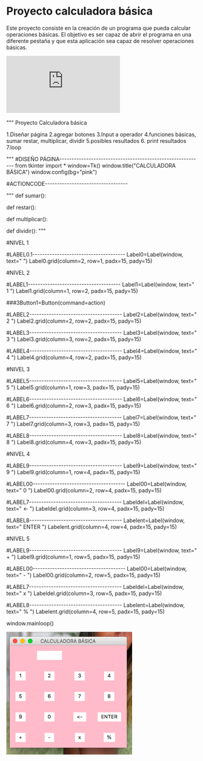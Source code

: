 # Proyecto calculadora básica


Este proyecto consiste en la creación de un programa que pueda calcular operaciones básicas. El objetivo es ser capaz de abrir el programa en una diferente pestaña
y que esta aplicación sea capaz de resolver operaciones básicas.

![Aquí la descripción de la imagen por si no carga](https://github.com/ximenagomeez/Proyecto/blob/main/New%20Note%2017.08.2021%20rxkHs.pdf)

"""
Proyecto Calculadora básica

1.Diseñar página
2.agregar botones
3.Input a operador
4.funciones básicas, sumar restar, multiplicar, dividir
5.posibles resultados
6. print resultados
7.loop

"""
#DISEÑO PÁGINA-----------------------------------------------------------
from tkinter import *
window=Tk()
window.title("CALCULADORA BÁSICA")
window.config(bg="pink")

#ACTIONCODE----------------------------------

"""
def sumar():

def restar():

def multiplicar():

def dividir():
"""

#NIVEL 1

#LABEL0.1--------------------------------------
Label0=Label(window, text="              ")
Label0.grid(column=2, row=1, padx=15, pady=15)

#NIVEL 2

#LABEL1--------------------------------------
Label1=Label(window, text=" 1 ")
Label1.grid(column=1, row=2, padx=15, pady=15)


###3Button1=Button(command=action)

#LABEL2--------------------------------------
Label2=Label(window, text=" 2 ")
Label2.grid(column=2, row=2, padx=15, pady=15)


#LABEL3--------------------------------------
Label3=Label(window, text=" 3 ")
Label3.grid(column=3, row=2, padx=15, pady=15)


#LABEL4--------------------------------------
Label4=Label(window, text=" 4 ")
Label4.grid(column=4, row=2, padx=15, pady=15)


#NIVEL 3

#LABEL5--------------------------------------
Label5=Label(window, text=" 5 ")
Label5.grid(column=1, row=3, padx=15, pady=15)


#LABEL6--------------------------------------
Label6=Label(window, text=" 6 ")
Label6.grid(column=2, row=3, padx=15, pady=15)


#LABEL7--------------------------------------
Label7=Label(window, text=" 7 ")
Label7.grid(column=3, row=3, padx=15, pady=15)


#LABEL8--------------------------------------
Label8=Label(window, text=" 8 ")
Label8.grid(column=4, row=3, padx=15, pady=15)


#NIVEL 4

#LABEL9--------------------------------------
Label9=Label(window, text=" 9 ")
Label9.grid(column=1, row=4, padx=15, pady=15)


#LABEL00--------------------------------------
Label00=Label(window, text=" 0 ")
Label00.grid(column=2, row=4, padx=15, pady=15)


#LABEL7--------------------------------------
Labeldel=Label(window, text=" <- ")
Labeldel.grid(column=3, row=4, padx=15, pady=15)

#LABEL8--------------------------------------
Labelent=Label(window, text=" ENTER ")
Labelent.grid(column=4, row=4, padx=15, pady=15)

#NIVEL 5

#LABEL9--------------------------------------
Label9=Label(window, text=" + ")
Label9.grid(column=1, row=5, padx=15, pady=15)


#LABEL00--------------------------------------
Label00=Label(window, text=" - ")
Label00.grid(column=2, row=5, padx=15, pady=15)


#LABEL7--------------------------------------
Labeldel=Label(window, text=" x ")
Labeldel.grid(column=3, row=5, padx=15, pady=15)

#LABEL8--------------------------------------
Labelent=Label(window, text=" % ")
Labelent.grid(column=4, row=5, padx=15, pady=15)

window.mainloop()


![Preview of the proyect](https://github.com/ximenagomeez/Proyecto/blob/main/Captura%20de%20pantalla%202021-08-27%20a%20la(s)%2010.16.07.png)
